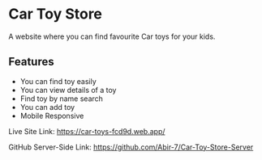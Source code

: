 # Car Toy Store

A website where you can find favourite Car toys for your kids.
## Features

* You can find toy easily
* You can view details of a toy
* Find toy by name search
* You can add toy
* Mobile Responsive


Live Site Link: https://car-toys-fcd9d.web.app/

GitHub Server-Side Link: https://github.com/Abir-7/Car-Toy-Store-Server

